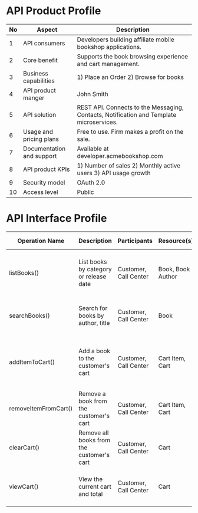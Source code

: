 # API Product Profile

| No| Aspect         | Description     |
|-- |--------------|-----------|
|1| API consumers| Developers building affiliate mobile bookshop applications. |
|2| Core benefit| Supports the book browsing experience and cart management.|
|3| Business capabilities| 1) Place an Order  2) Browse for books |
|4| API product manger      | John Smith |
|5| API solution | REST API. Connects to the Messaging, Contacts, Notification and Template microservices. | 
|6| Usage and pricing plans | Free to use. Firm makes a profit on the sale.| 
|7| Documentation and support |Available at developer.acmebookshop.com | 
|8| API product KPIs | 1) Number of sales 2) Monthly active users 3) API usage growth  | 
|9| Security model| OAuth 2.0|
|10| Access level | Public |


# API Interface Profile

| Operation Name       | Description                               | Participants          | Resource(s)       | Emitted Events   | Operation Details                                                          | Traits                     |
|----------------------|-------------------------------------------|-----------------------|-------------------|------------------|----------------------------------------------------------------------------|----------------------------|
| listBooks()          | List books by category or release date    | Customer, Call Center | Book, Book Author | Books.Listed     | __Request Parameters:__ categoryId, releaseDate     __Returns:__   Books[] | safe   / synchronous       |
| searchBooks()        | Search   for books by author, title       | Customer, Call Center | Book              | Books.Searched   | __Request Parameters:__ searchQuery     __Returns:__   Books[]             | safe   / synchronous       |
| addItemToCart()      | Add a book to the customer's cart         | Customer, Call Center | Cart Item, Cart   | Cart.ItemAdded   | __Request Parameters:__ cartId, bookId,   quantity     __Returns:__   Cart | unsafe   / synchronous     |
| removeItemFromCart() | Remove a book from the customer's cart    | Customer, Call Center | Cart Item, Cart   | Cart.ItemRemoved | __Request Parameters:__ cartItemId     __Returns:__   Cart                 | idempotent   / synchronous |
| clearCart()          | Remove all books from the customer's cart | Customer, Call Center | Cart              | Cart.Cleared     | __Request Parameters:__ cartId     __Returns:__   Cart                     | safe / synchronous         |
| viewCart()           | View   the current cart and total         | Customer, Call Center | Cart              | Cart.Viewed      | __Request Parameters:__ cartId     __Returns:__   Cart                     | safe / synchronous         |
